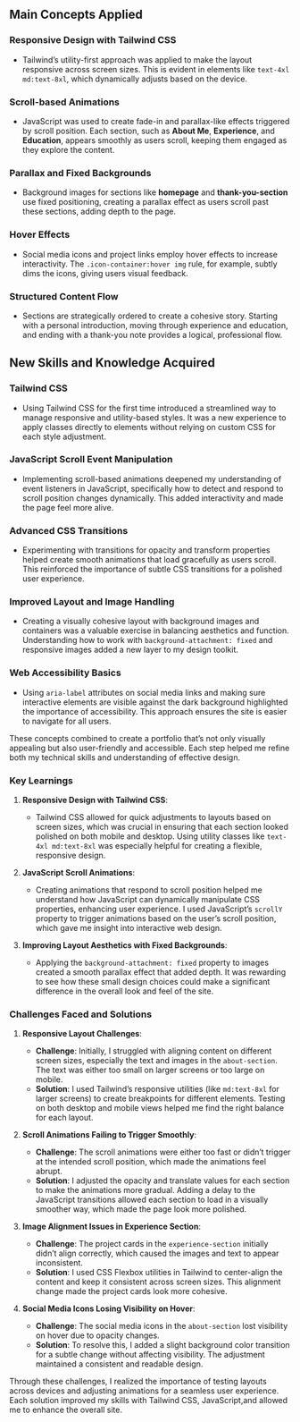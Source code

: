 ## Main Concepts Applied 

### Responsive Design with Tailwind CSS
- Tailwind’s utility-first approach was applied to make the layout responsive across screen sizes. This is evident in elements like `text-4xl md:text-8xl`, which dynamically adjusts based on the device.

### Scroll-based Animations
- JavaScript was used to create fade-in and parallax-like effects triggered by scroll position. Each section, such as **About Me**, **Experience**, and **Education**, appears smoothly as users scroll, keeping them engaged as they explore the content.

### Parallax and Fixed Backgrounds
- Background images for sections like **homepage** and **thank-you-section** use fixed positioning, creating a parallax effect as users scroll past these sections, adding depth to the page.

### Hover Effects
- Social media icons and project links employ hover effects to increase interactivity. The `.icon-container:hover img` rule, for example, subtly dims the icons, giving users visual feedback.

### Structured Content Flow
- Sections are strategically ordered to create a cohesive story. Starting with a personal introduction, moving through experience and education, and ending with a thank-you note provides a logical, professional flow.

## New Skills and Knowledge Acquired

### Tailwind CSS
- Using Tailwind CSS for the first time introduced a streamlined way to manage responsive and utility-based styles. It was a new experience to apply classes directly to elements without relying on custom CSS for each style adjustment.

### JavaScript Scroll Event Manipulation
- Implementing scroll-based animations deepened my understanding of event listeners in JavaScript, specifically how to detect and respond to scroll position changes dynamically. This added interactivity and made the page feel more alive.

### Advanced CSS Transitions
- Experimenting with transitions for opacity and transform properties helped create smooth animations that load gracefully as users scroll. This reinforced the importance of subtle CSS transitions for a polished user experience.

### Improved Layout and Image Handling
- Creating a visually cohesive layout with background images and containers was a valuable exercise in balancing aesthetics and function. Understanding how to work with `background-attachment: fixed` and responsive images added a new layer to my design toolkit.

### Web Accessibility Basics
- Using `aria-label` attributes on social media links and making sure interactive elements are visible against the dark background highlighted the importance of accessibility. This approach ensures the site is easier to navigate for all users.

These concepts combined to create a portfolio that’s not only visually appealing but also user-friendly and accessible. Each step helped me refine both my technical skills and understanding of effective design.


### Key Learnings

1. **Responsive Design with Tailwind CSS**:
   - Tailwind CSS allowed for quick adjustments to layouts based on screen sizes, which was crucial in ensuring that each section looked polished on both mobile and desktop. Using utility classes like `text-4xl md:text-8xl` was especially helpful for creating a flexible, responsive design.

2. **JavaScript Scroll Animations**:
   - Creating animations that respond to scroll position helped me understand how JavaScript can dynamically manipulate CSS properties, enhancing user experience. I used JavaScript’s `scrollY` property to trigger animations based on the user’s scroll position, which gave me insight into interactive web design.

3. **Improving Layout Aesthetics with Fixed Backgrounds**:
   - Applying the `background-attachment: fixed` property to images created a smooth parallax effect that added depth. It was rewarding to see how these small design choices could make a significant difference in the overall look and feel of the site.

### Challenges Faced and Solutions

1. **Responsive Layout Challenges**:
   - **Challenge**: Initially, I struggled with aligning content on different screen sizes, especially the text and images in the `about-section`. The text was either too small on larger screens or too large on mobile.
   - **Solution**: I used Tailwind’s responsive utilities (like `md:text-8xl` for larger screens) to create breakpoints for different elements. Testing on both desktop and mobile views helped me find the right balance for each layout.

  

2. **Scroll Animations Failing to Trigger Smoothly**:
   - **Challenge**: The scroll animations were either too fast or didn’t trigger at the intended scroll position, which made the animations feel abrupt.
   - **Solution**: I adjusted the opacity and translate values for each section to make the animations more gradual. Adding a delay to the JavaScript transitions allowed each section to load in a visually smoother way, which made the page look more polished.

 

3. **Image Alignment Issues in Experience Section**:
   - **Challenge**: The project cards in the `experience-section` initially didn’t align correctly, which caused the images and text to appear inconsistent.
   - **Solution**: I used CSS Flexbox utilities in Tailwind to center-align the content and keep it consistent across screen sizes. This alignment change made the project cards look more cohesive.


4. **Social Media Icons Losing Visibility on Hover**:
   - **Challenge**: The social media icons in the `about-section` lost visibility on hover due to opacity changes.
   - **Solution**: To resolve this, I added a slight background color transition for a subtle change without affecting visibility. The adjustment maintained a consistent and readable design.

  

Through these challenges, I realized the importance of testing layouts across devices and adjusting animations for a seamless user experience. Each solution improved my skills with Tailwind CSS, JavaScript,and allowed me to enhance the overall site.